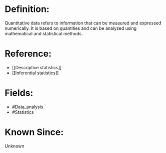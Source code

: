 

# Definition:
Quantitative data refers to information that can be measured and expressed numerically. It is based on quantities and can be analyzed using mathematical and statistical methods.

# Reference:
- [[Descriptive statistics]]
- [[Inferential statistics]]

# Fields: 
- #Data_analysis
- #Statistics

# Known Since:
Unknown

